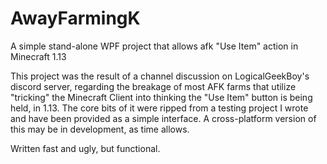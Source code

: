 # AwayFarmingK
A simple stand-alone WPF project that allows afk "Use Item" action in Minecraft 1.13

This project was the result of a channel discussion on LogicalGeekBoy's discord server, regarding the breakage of most AFK farms that utilize "tricking" the Minecraft Client into thinking the "Use Item" button is being held, in 1.13. The core bits of it were ripped from a testing project I wrote and have been provided as a simple interface. A cross-platform version of this may be in development, as time allows.

Written fast and ugly, but functional.
